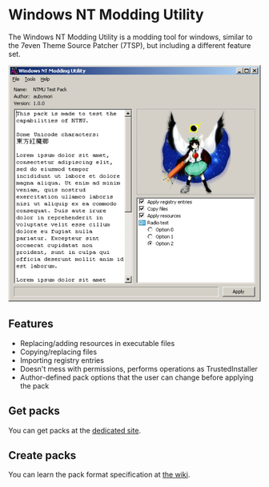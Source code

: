 # Windows NT Modding Utility
The Windows NT Modding Utility is a modding tool for windows, similar to the 7even Theme Source Patcher
(7TSP), but including a different feature set.

![Preview](preview.png)

## Features
- Replacing/adding resources in executable files
- Copying/replacing files
- Importing registry entries
- Doesn't mess with permissions, performs operations as TrustedInstaller
- Author-defined pack options that the user can change before applying the pack

## Get packs
You can get packs at the [dedicated site](https://aubymori.github.io/NTMU/#!/packs).

## Create packs
You can learn the pack format specification at [the wiki](https://github.com/aubymori/NTMU/wiki).